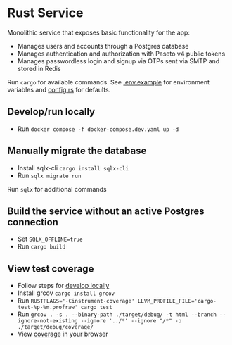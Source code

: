 # Rust Service

Monolithic service that exposes basic functionality for the app:

- Manages users and accounts through a Postgres database
- Manages authentication and authorization with Paseto v4 public tokens
- Manages passwordless login and signup via OTPs sent via SMTP and stored in Redis

Run `cargo` for available commands.
See [.env.example](.env.example) for environment variables and [config.rs](src/config.rs) for defaults.

## Develop/run locally

- Run `docker compose -f docker-compose.dev.yaml up -d`

## Manually migrate the database

- Install sqlx-cli `cargo install sqlx-cli`
- Run `sqlx migrate run`

Run `sqlx` for additional commands

## Build the service without an active Postgres connection

- Set `SQLX_OFFLINE=true`
- Run `cargo build`

## View test coverage

- Follow steps for [develop locally](#develop-locally)
- Install grcov `cargo install grcov`
- Run `RUSTFLAGS='-Cinstrument-coverage' LLVM_PROFILE_FILE='cargo-test-%p-%m.profraw' cargo test`
- Run `grcov . -s . --binary-path ./target/debug/ -t html --branch --ignore-not-existing --ignore '../*' --ignore "/*" -o ./target/debug/coverage/`
- View [coverage](./target/debug/coverage/index.html) in your browser
